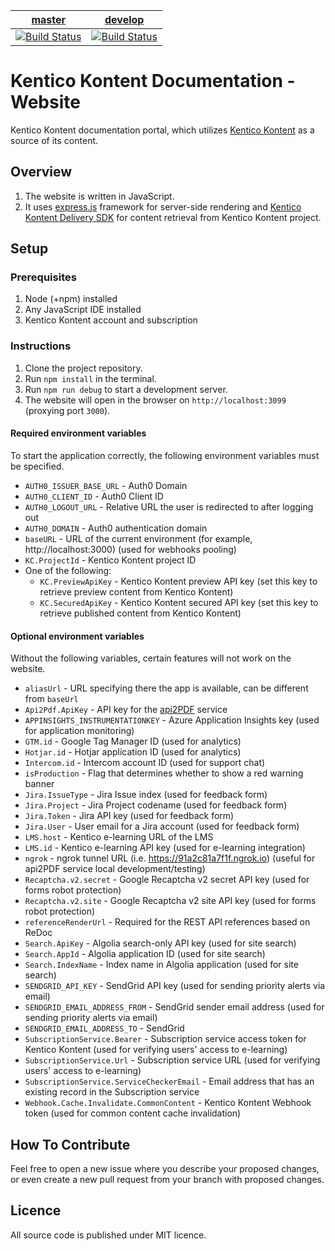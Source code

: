 | [master](https://github.com/KenticoDocs/kontent-docs-web/tree/master) | [develop](https://github.com/KenticoDocs/kontent-docs-web/tree/develop) |
|:---:|:---:|
| [![Build Status](https://travis-ci.com/KenticoDocs/kontent-docs-web.svg?branch=master)](https://travis-ci.com/KenticoDocs/kontent-docs-web/branches) | [![Build Status](https://travis-ci.com/KenticoDocs/kontent-docs-web.svg?branch=develop)](https://travis-ci.com/KenticoDocs/kontent-docs-web/branches) |

# Kentico Kontent Documentation - Website

Kentico Kontent documentation portal, which utilizes [Kentico Kontent](https://app.kontent.ai/) as a source of its content.

## Overview

1. The website is written in JavaScript.
1. It uses [express.js](https://expressjs.com/) framework for server-side rendering and [Kentico Kontent Delivery SDK](https://github.com/Kentico/kontent-delivery-sdk-js) for content retrieval from Kentico Kontent project.

## Setup

### Prerequisites

1. Node (+npm) installed
1. Any JavaScript IDE installed
1. Kentico Kontent account and subscription

### Instructions

1. Clone the project repository.
1. Run `npm install` in the terminal.
1. Run `npm run debug` to start a development server.
1. The website will open in the browser on `http://localhost:3099` (proxying port `3000`).

#### Required environment variables

To start the application correctly, the following environment variables must be specified.

* `AUTH0_ISSUER_BASE_URL` - Auth0 Domain
* `AUTH0_CLIENT_ID` - Auth0 Client ID
* `AUTH0_LOGOUT_URL` - Relative URL the user is redirected to after logging out
* `AUTH0_DOMAIN` - Auth0 authentication domain
* `baseURL` - URL of the current environment (for example, http://localhost:3000) (used for webhooks pooling)
* `KC.ProjectId` - Kentico Kontent project ID
* One of the following:
  * `KC.PreviewApiKey` - Kentico Kontent preview API key (set this key to retrieve preview content from Kentico Kontent)
  * `KC.SecuredApiKey` - Kentico Kontent secured API key (set this key to retrieve published content from Kentico Kontent)

#### Optional environment variables

Without the following variables, certain features will not work on the website.

* `aliasUrl` - URL specifying there the app is available, can be different from `baseUrl`
* `Api2Pdf.ApiKey` - API key for the [api2PDF](https://www.api2pdf.com/) service
* `APPINSIGHTS_INSTRUMENTATIONKEY` - Azure Application Insights key (used for application monitoring)
* `GTM.id` - Google Tag Manager ID (used for analytics)
* `Hotjar.id` - Hotjar application ID (used for analytics)
* `Intercom.id` - Intercom account ID (used for support chat)
* `isProduction` - Flag that determines whether to show a red warning banner
* `Jira.IssueType` - Jira Issue index (used for feedback form)
* `Jira.Project` - Jira Project codename (used for feedback form)
* `Jira.Token` - Jira API key (used for feedback form)
* `Jira.User` - User email for a Jira account (used for feedback form)
* `LMS.host` - Kentico e-learning URL of the LMS
* `LMS.id` - Kentico e-learning API key (used for e-learning integration)
* `ngrok` - ngrok tunnel URL (i.e. https://91a2c81a7f1f.ngrok.io) (useful for api2PDF service local development/testing)
* `Recaptcha.v2.secret` - Google Recaptcha v2 secret API key (used for forms robot protection)
* `Recaptcha.v2.site` - Google Recaptcha v2 site API key (used for forms robot protection)
* `referenceRenderUrl` - Required for the REST API references based on ReDoc
* `Search.ApiKey` - Algolia search-only API key (used for site search)
* `Search.AppId` - Algolia application ID (used for site search)
* `Search.IndexName` - Index name in Algolia application (used for site search)
* `SENDGRID_API_KEY` - SendGrid API key (used for sending priority alerts via email)
* `SENDGRID_EMAIL_ADDRESS_FROM` - SendGrid sender email address (used for sending priority alerts via email)
* `SENDGRID_EMAIL_ADDRESS_TO` - SendGrid 
* `SubscriptionService.Bearer` - Subscription service access token for Kentico Kontent (used for verifying users' access to e-learning)
* `SubscriptionService.Url` - Subscription service URL (used for verifying users' access to e-learning)
* `SubscriptionService.ServiceCheckerEmail` - Email address that has an existing record in the Subscription service
* `Webhook.Cache.Invalidate.CommonContent` - Kentico Kontent Webhook token (used for common content cache invalidation)

## How To Contribute

Feel free to open a new issue where you describe your proposed changes, or even create a new pull request from your branch with proposed changes.

## Licence

All source code is published under MIT licence.
